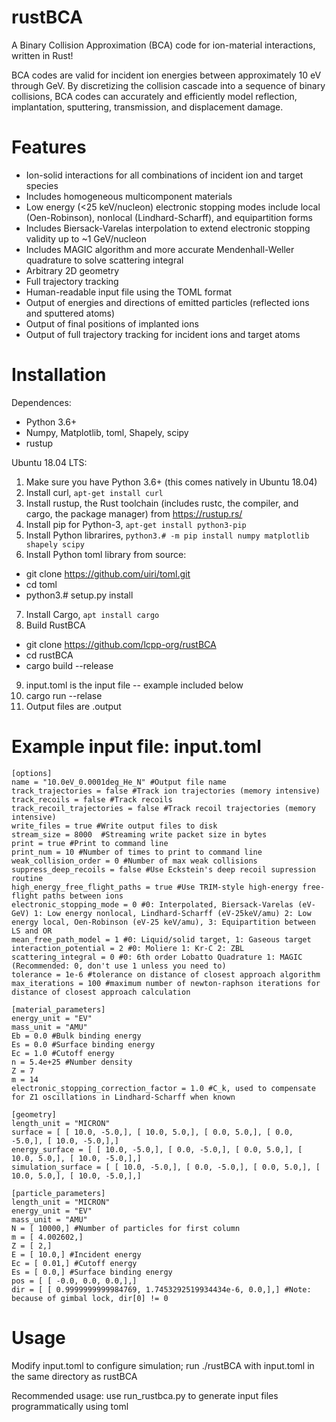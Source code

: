 # rustBCA

A Binary Collision Approximation (BCA) code for ion-material interactions, written in Rust!

BCA codes are valid for incident ion energies between approximately 10 eV  through GeV. By discretizing the collision cascade into a sequence of binary collisions, BCA codes can accurately and efficiently model reflection, implantation, sputtering, transmission, and displacement damage.

# Features

* Ion-solid interactions for all combinations of incident ion and target species
* Includes homogeneous multicomponent materials
* Low energy (<25 keV/nucleon) electronic stopping modes include local (Oen-Robinson), nonlocal (Lindhard-Scharff), and equipartition forms
* Includes Biersack-Varelas interpolation to extend electronic stopping validity up to ~1 GeV/nucleon
* Includes MAGIC algorithm and more accurate Mendenhall-Weller quadrature to solve scattering integral
* Arbitrary 2D geometry
* Full trajectory tracking
* Human-readable input file using the TOML format
* Output of energies and directions of emitted particles (reflected ions and sputtered atoms)
* Output of final positions of implanted ions
* Output of full trajectory tracking for incident ions and target atoms

# Installation

Dependences:
* Python 3.6+
* Numpy, Matplotlib, toml, Shapely, scipy
* rustup

Ubuntu 18.04 LTS:
1. Make sure you have Python 3.6+ (this comes natively in Ubuntu 18.04)
2. Install curl, `apt-get install curl`
3. Install rustup, the Rust toolchain (includes rustc, the compiler, and cargo, the package manager) from https://rustup.rs/
4. Install pip for Python-3, `apt-get install python3-pip`
5. Install Python librarires, `python3.# -m pip install numpy matplotlib shapely scipy`
6. Install Python toml library from source:
- git clone https://github.com/uiri/toml.git
- cd toml
- python3.# setup.py install
7. Install Cargo, `apt install cargo`
8. Build RustBCA
- git clone https://github.com/lcpp-org/rustBCA
- cd rustBCA
- cargo build --release
9. input.toml is the input file -- example included below
10. cargo run --relase
11. Output files are .output

# Example input file: input.toml
~~~~
[options]
name = "10.0eV_0.0001deg_He_N" #Output file name
track_trajectories = false #Track ion trajectories (memory intensive)
track_recoils = false #Track recoils
track_recoil_trajectories = false #Track recoil trajectories (memory intensive)
write_files = true #Write output files to disk
stream_size = 8000  #Streaming write packet size in bytes
print = true #Print to command line
print_num = 10 #Number of times to print to command line
weak_collision_order = 0 #Number of max weak collisions
suppress_deep_recoils = false #Use Eckstein's deep recoil supression routine
high_energy_free_flight_paths = true #Use TRIM-style high-energy free-flight paths between ions
electronic_stopping_mode = 0 #0: Interpolated, Biersack-Varelas (eV-GeV) 1: Low energy nonlocal, Lindhard-Scharff (eV-25keV/amu) 2: Low energy local, Oen-Robinson (eV-25 keV/amu), 3: Equipartition between LS and OR
mean_free_path_model = 1 #0: Liquid/solid target, 1: Gaseous target
interaction_potential = 2 #0: Moliere 1: Kr-C 2: ZBL
scattering_integral = 0 #0: 6th order Lobatto Quadrature 1: MAGIC (Recommended: 0, don't use 1 unless you need to)
tolerance = 1e-6 #tolerance on distance of closest approach algorithm
max_iterations = 100 #maximum number of newton-raphson iterations for distance of closest approach calculation

[material_parameters]
energy_unit = "EV"
mass_unit = "AMU"
Eb = 0.0 #Bulk binding energy
Es = 0.0 #Surface binding energy
Ec = 1.0 #Cutoff energy
n = 5.4e+25 #Number density 
Z = 7
m = 14
electronic_stopping_correction_factor = 1.0 #C_k, used to compensate for Z1 oscillations in Lindhard-Scharff when known

[geometry]
length_unit = "MICRON"
surface = [ [ 10.0, -5.0,], [ 10.0, 5.0,], [ 0.0, 5.0,], [ 0.0, -5.0,], [ 10.0, -5.0,],]
energy_surface = [ [ 10.0, -5.0,], [ 0.0, -5.0,], [ 0.0, 5.0,], [ 10.0, 5.0,], [ 10.0, -5.0,],]
simulation_surface = [ [ 10.0, -5.0,], [ 0.0, -5.0,], [ 0.0, 5.0,], [ 10.0, 5.0,], [ 10.0, -5.0,],]

[particle_parameters]
length_unit = "MICRON"
energy_unit = "EV"
mass_unit = "AMU"
N = [ 10000,] #Number of particles for first column
m = [ 4.002602,]
Z = [ 2,]
E = [ 10.0,] #Incident energy
Ec = [ 0.01,] #Cutoff energy
Es = [ 0.0,] #Surface binding energy
pos = [ [ -0.0, 0.0, 0.0,],]
dir = [ [ 0.9999999999984769, 1.7453292519934434e-6, 0.0,],] #Note: because of gimbal lock, dir[0] != 0

 ~~~~
# Usage

Modify input.toml to configure simulation; run ./rustBCA with input.toml in the same directory as rustBCA

Recommended usage: use run_rustbca.py to generate input files programmatically using toml
